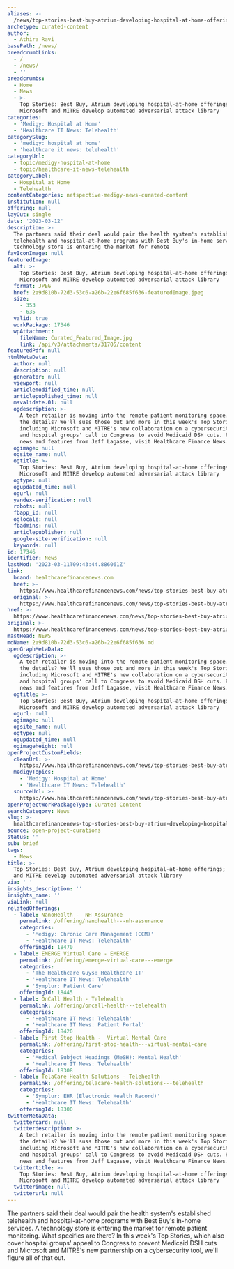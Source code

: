 ```yaml
---
aliases: >-
  /news/top-stories-best-buy-atrium-developing-hospital-at-home-offerings-microsoft-and-mitre-develop-automated-adversarial-attack-library
archetype: curated-content
author:
  - Athira Ravi
basePath: /news/
breadcrumbLinks:
  - /
  - /news/
  - ''
breadcrumbs:
  - Home
  - News
  - >-
    Top Stories: Best Buy, Atrium developing hospital-at-home offerings;
    Microsoft and MITRE develop automated adversarial attack library
categories:
  - 'Medigy: Hospital at Home'
  - 'Healthcare IT News: Telehealth'
categorySlug:
  - 'medigy: hospital at home'
  - 'healthcare it news: telehealth'
categoryUrl:
  - topic/medigy-hospital-at-home
  - topic/healthcare-it-news-telehealth
categoryLabel:
  - Hospital at Home
  - Telehealth
contentCategories: netspective-medigy-news-curated-content
institution: null
offering: null
layOut: single
date: '2023-03-12'
description: >-
  The partners said their deal would pair the health system's established
  telehealth and hospital-at-home programs with Best Buy's in-home services. A
  technology store is entering the market for remote 
favIconImage: null
featuredImage:
  alt: >-
    Top Stories: Best Buy, Atrium developing hospital-at-home offerings;
    Microsoft and MITRE develop automated adversarial attack library
  format: JPEG
  href: 2a9d810b-72d3-53c6-a26b-22e6f685f636-featuredImage.jpeg
  size:
    - 353
    - 635
  valid: true
  workPackage: 17346
  wpAttachment:
    fileName: Curated_Featured_Image.jpg
    link: /api/v3/attachments/31705/content
featuredPdf: null
htmlMetaData:
  author: null
  description: null
  generator: null
  viewport: null
  articlemodified_time: null
  articlepublished_time: null
  msvalidate.01: null
  ogdescription: >-
    A tech retailer is moving into the remote patient monitoring space. What are
    the details? We'll suss those out and more in this week's Top Stories,
    including Microsoft and MITRE's new collaboration on a cybersecurity tool,
    and hospital groups' call to Congress to avoid Medicaid DSH cuts. For more
    news and features from Jeff Lagasse, visit Healthcare Finance News.
  ogimage: null
  ogsite_name: null
  ogtitle: >-
    Top Stories: Best Buy, Atrium developing hospital-at-home offerings;
    Microsoft and MITRE develop automated adversarial attack library
  ogtype: null
  ogupdated_time: null
  ogurl: null
  yandex-verification: null
  robots: null
  fbapp_id: null
  oglocale: null
  fbadmins: null
  articlepublisher: null
  google-site-verification: null
  keywords: null
id: 17346
identifier: News
lastMod: '2023-03-11T09:43:44.886061Z'
link:
  brand: healthcarefinancenews.com
  href: >-
    https://www.healthcarefinancenews.com/news/top-stories-best-buy-atrium-developing-hospital-home-offerings-microsoft-and-mitre-develop
  original: >-
    https://www.healthcarefinancenews.com/news/top-stories-best-buy-atrium-developing-hospital-home-offerings-microsoft-and-mitre-develop
href: >-
  https://www.healthcarefinancenews.com/news/top-stories-best-buy-atrium-developing-hospital-home-offerings-microsoft-and-mitre-develop
original: >-
  https://www.healthcarefinancenews.com/news/top-stories-best-buy-atrium-developing-hospital-home-offerings-microsoft-and-mitre-develop
mastHead: NEWS
mdName: 2a9d810b-72d3-53c6-a26b-22e6f685f636.md
openGraphMetaData:
  ogdescription: >-
    A tech retailer is moving into the remote patient monitoring space. What are
    the details? We'll suss those out and more in this week's Top Stories,
    including Microsoft and MITRE's new collaboration on a cybersecurity tool,
    and hospital groups' call to Congress to avoid Medicaid DSH cuts. For more
    news and features from Jeff Lagasse, visit Healthcare Finance News.
  ogtitle: >-
    Top Stories: Best Buy, Atrium developing hospital-at-home offerings;
    Microsoft and MITRE develop automated adversarial attack library
  ogurl: null
  ogimage: null
  ogsite_name: null
  ogtype: null
  ogupdated_time: null
  ogimageheight: null
openProjectCustomFields:
  cleanUrl: >-
    https://www.healthcarefinancenews.com/news/top-stories-best-buy-atrium-developing-hospital-home-offerings-microsoft-and-mitre-develop
  medigyTopics:
    - 'Medigy: Hospital at Home'
    - 'Healthcare IT News: Telehealth'
  sourceUrl: >-
    https://www.healthcarefinancenews.com/news/top-stories-best-buy-atrium-developing-hospital-home-offerings-microsoft-and-mitre-develop
openProjectWorkPackageType: Curated Content
searchCategory: News
slug: >-
  healthcarefinancenews-top-stories-best-buy-atrium-developing-hospital-at-home-offerings-microsoft-and-mitre-develop-automated-adversarial-attack-library
source: open-project-curations
status: ''
sub: brief
tags:
  - News
title: >-
  Top Stories: Best Buy, Atrium developing hospital-at-home offerings; Microsoft
  and MITRE develop automated adversarial attack library
via: ' '
insights_description: ''
insights_name: ''
viaLink: null
relatedOfferings:
  - label: NanoHealth -  NH Assurance
    permalink: /offering/nanohealth---nh-assurance
    categories:
      - 'Medigy: Chronic Care Management (CCM)'
      - 'Healthcare IT News: Telehealth'
    offeringId: 18470
  - label: EMERGE Virtual Care - EMERGE
    permalink: /offering/emerge-virtual-care---emerge
    categories:
      - 'The Healthcare Guys: Healthcare IT'
      - 'Healthcare IT News: Telehealth'
      - 'Symplur: Patient Care'
    offeringId: 18445
  - label: OnCall Health - Telehealth
    permalink: /offering/oncall-health---telehealth
    categories:
      - 'Healthcare IT News: Telehealth'
      - 'Healthcare IT News: Patient Portal'
    offeringId: 18420
  - label: First Stop Health -  Virtual Mental Care
    permalink: /offering/first-stop-health---virtual-mental-care
    categories:
      - 'Medical Subject Headings (MeSH): Mental Health'
      - 'Healthcare IT News: Telehealth'
    offeringId: 18308
  - label: TelaCare Health Solutions - Telehealth
    permalink: /offering/telacare-health-solutions---telehealth
    categories:
      - 'Symplur: EHR (Electronic Health Record)'
      - 'Healthcare IT News: Telehealth'
    offeringId: 18300
twitterMetaData:
  twittercard: null
  twitterdescription: >-
    A tech retailer is moving into the remote patient monitoring space. What are
    the details? We'll suss those out and more in this week's Top Stories,
    including Microsoft and MITRE's new collaboration on a cybersecurity tool,
    and hospital groups' call to Congress to avoid Medicaid DSH cuts. For more
    news and features from Jeff Lagasse, visit Healthcare Finance News.
  twittertitle: >-
    Top Stories: Best Buy, Atrium developing hospital-at-home offerings;
    Microsoft and MITRE develop automated adversarial attack library
  twitterimage: null
  twitterurl: null
---
```

<p>The partners said their deal would pair the health system's established telehealth and hospital-at-home programs with Best Buy's in-home services. A technology store is entering the market for remote patient monitoring. What specifics are there? In this week's Top Stories, which also cover hospital groups' appeal to Congress to prevent Medicaid DSH cuts and Microsoft and MITRE's new partnership on a cybersecurity tool, we'll figure all of that out.</p>